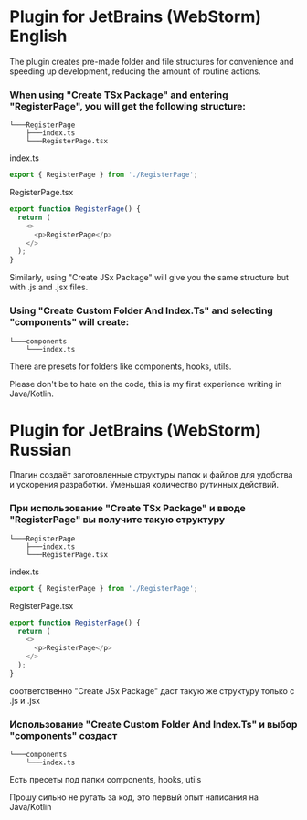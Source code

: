 # Plugin for JetBrains (WebStorm) English

The plugin creates pre-made folder and file structures for convenience and speeding up development, reducing the amount of routine actions.

### When using "Create TSx Package" and entering "RegisterPage", you will get the following structure:
```
└───RegisterPage
    ├───index.ts
    └───RegisterPage.tsx
```
index.ts
```js
export { RegisterPage } from './RegisterPage';
```
RegisterPage.tsx
```js
export function RegisterPage() {
  return (
    <>
      <p>RegisterPage</p>
    </>
  );
}
```
Similarly, using "Create JSx Package" will give you the same structure but with .js and .jsx files.

### Using "Create Custom Folder And Index.Ts" and selecting "components" will create:
```
└───components
    └───index.ts
```
There are presets for folders like components, hooks, utils.

Please don't be to hate on the code, this is my first experience writing in Java/Kotlin.



# Plugin for JetBrains (WebStorm) Russian

Плагин создаёт заготовленные структуры папок и файлов для удобства и ускорения разработки.
Уменьшая количество рутинных действий.

### При использование "Create TSx Package" и вводе "RegisterPage" вы получите такую структуру
```
└───RegisterPage
    ├───index.ts
    └───RegisterPage.tsx
```
index.ts
```js
export { RegisterPage } from './RegisterPage';
```
RegisterPage.tsx
```js
export function RegisterPage() {
  return (
    <>
      <p>RegisterPage</p>
    </>
  );
}
```

соответственно "Create JSx Package" даст такую же структуру только с .js и .jsx

### Использование "Create Custom Folder And Index.Ts" и выбор "components" создаст
```
└───components
    └───index.ts
```
Есть пресеты под папки components, hooks, utils


Прошу сильно не ругать за код, это первый опыт написания на Java/Kotlin
